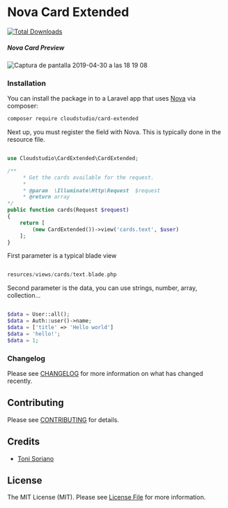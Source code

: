 # Nova Card Extended

[![Total Downloads](https://img.shields.io/packagist/dt/cloudstudio/card-extended.svg?style=flat-square)](https://packagist.org/packages/cloudstudio/card-extended)

##### Nova Card Preview

![Captura de pantalla 2019-04-30 a las 18 19 08](https://user-images.githubusercontent.com/3589377/56976983-7718c080-6b74-11e9-8956-573d9915f6f9.png)


### Installation

You can install the package in to a Laravel app that uses [Nova](https://nova.laravel.com) via composer:

```bash
composer require cloudstudio/card-extended
```

Next up, you must register the field with Nova. This is typically done in the resource file.

```php

use Cloudstudio\CardExtended\CardExtended;

/**
     * Get the cards available for the request.
     *
     * @param  \Illuminate\Http\Request  $request
     * @return array
*/
public function cards(Request $request)
{
    return [
        (new CardExtended())->view('cards.text', $user)
    ];
}

```

First parameter is a typical blade view

```php

resurces/views/cards/text.blade.php

```

Second parameter is the data, you can use strings, number, array, collection...

```php

$data = User::all();
$data = Auth::user()->name;
$data = ['title' => 'Hello world']
$data = 'hello!';
$data = 1;

```

### Changelog

Please see [CHANGELOG](CHANGELOG.md) for more information on what has changed recently.

## Contributing

Please see [CONTRIBUTING](CONTRIBUTING.md) for details.


## Credits

- [Toni Soriano](https://github.com/cloudstudio)

## License

The MIT License (MIT). Please see [License File](LICENSE.md) for more information.
